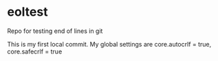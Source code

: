 # eoltest
Repo for testing end of lines in git

This is my first local commit. My global settings are core.autocrlf = true, core.safecrlf = true